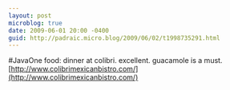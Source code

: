 ```yaml
---
layout: post
microblog: true
date: 2009-06-01 20:00 -0400
guid: http://padraic.micro.blog/2009/06/02/t1998735291.html
---
```

#JavaOne food: dinner at colibri. excellent. guacamole is a must. [http://www.colibrimexicanbistro.com/](http://www.colibrimexicanbistro.com/)
